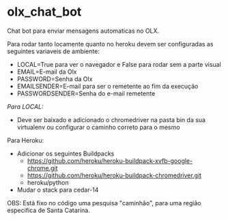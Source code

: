 # olx_chat_bot

Chat bot para enviar mensagens automaticas no OLX.

Para rodar tanto locamente quanto no heroku devem ser configuradas as seguintes variaveis de ambiente:

* LOCAL=True para ver o navegador e False para rodar sem a parte visual
* EMAIL=E-mail da Olx
* PASSWORD=Senha da Olx
* EMAILSENDER=E-mail para ser o remetente ao fim da execução
* PASSWORDSENDER=Senha do e-mail remetente

*Para LOCAL:*
* Deve ser baixado e adicionado o chromedriver na pasta bin da sua virtualenv ou configurar o caminho correto para o mesmo

Para Heroku:
* Adicionar os seguintes Buildpacks
  * https://github.com/heroku/heroku-buildpack-xvfb-google-chrome.git
  * https://github.com/heroku/heroku-buildpack-chromedriver.git
  * heroku/python
* Mudar o stack para cedar-14 


OBS: Está fixo no código uma pesquisa "caminhão", para uma região especifica de Santa Catarina.
